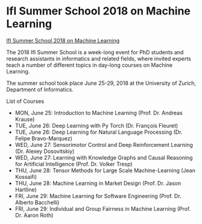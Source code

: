 # IfI Summer School 2018 on Machine Learning

[IfI Summer School 2018 on Machine Learning](https://www.ifi.uzh.ch/en/studies/phd/summer-schools/summerschool2018.html)

The 2018 IfI Summer School is a week-long event for PhD students and research assistants in informatics and related fields, where invited experts teach a number of different topics in day-long courses on Machine Learning.

The summer school took place June 25-29, 2018 at the University of Zurich, Department of Informatics.

List of Courses

* MON, June 25: Introduction to Machine Learning (Prof. Dr. Andreas Krause)	
* TUE, June 26: Deep Learning with Py Torch (Dr. François Fleuret)	
* TUE, June 26: Deep Learning for Natural Language Processing (Dr. Felipe Bravo-Marquez)	
* WED, June 27: Sensorimotor Control and Deep Reinforcement Learning (Dr. Alexey Dosovitskiy)	
* WED, June 27: Learning with Knowledge Graphs  and Causal Reasoning for Artificial Intelligence (Prof. Dr. Volker Tresp)	
* THU, June 28: Tensor Methods for Large Scale Machine-Learning	(Jean Kossaifi)	
* THU, June 28: Machine Learning in Market Design (Prof. Dr. Jason Hartline)	
* FRI, June 29: Machine Learning for Software Engineering (Prof. Dr. Alberto Bacchelli)	
* FRI, June 29: Individual and Group Fairness in Machine Learning (Prof. Dr. Aaron Roth)	
